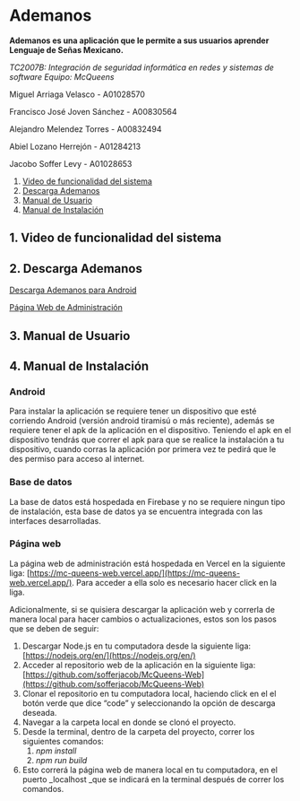 # Ademanos

**Ademanos es una aplicación que le permite a sus usuarios aprender Lenguaje de Señas Mexicano.**

_TC2007B: Integración de seguridad informática en redes y sistemas de software_
_Equipo: McQueens_

Miguel Arriaga Velasco - A01028570

Francisco José Joven Sánchez - A00830564

Alejandro Melendez Torres - A00832494

Abiel Lozano Herrejón - A01284213

Jacobo Soffer Levy - A01028653

1. [ Video de funcionalidad del sistema ](#vid)
2. [ Descarga Ademanos ](#down)
3. [ Manual de Usuario ](#usermanu)
4. [ Manual de Instalación ](#instmanu)

<a name="vid"></a>

## 1. Video de funcionalidad del sistema

<a name="down"></a>

## 2. Descarga Ademanos

[Descarga Ademanos para Android](https://github.com/AlejandroMelendezTorres/McQueens-CyberApp/releases/tag/v1.0)

[Página Web de Administración](https://github.com/sofferjacob/McQueens-Web)

<a name="usermanu"></a>

## 3. Manual de Usuario

<a name="instmanu"></a>

## 4. Manual de Instalación

### Android

Para instalar la aplicación se requiere tener un dispositivo que esté corriendo Android (versión android tiramisú o más reciente), además se requiere tener el apk de la aplicación en el dispositivo. Teniendo el apk en el dispositivo tendrás que correr el apk para que se realice la instalación a tu dispositivo, cuando corras la aplicación por primera vez te pedirá que le des permiso para acceso al internet.

### Base de datos

La base de datos está hospedada en Firebase y no se requiere ningun tipo de instalación, esta base de datos ya se encuentra integrada con las interfaces desarrolladas.

### Página web

La página web de administración está hospedada en Vercel en la siguiente liga: [https://mc-queens-web.vercel.app/](https://mc-queens-web.vercel.app/). Para acceder a ella solo es necesario hacer click en la liga.

Adicionalmente, si se quisiera descargar la aplicación web y correrla de manera local para hacer cambios o actualizaciones, estos son los pasos que se deben de seguir:

1. Descargar Node.js en tu computadora desde la siguiente liga: [https://nodejs.org/en/](https://nodejs.org/en/) 
2. Acceder al repositorio web de la aplicación en la siguiente liga: [https://github.com/sofferjacob/McQueens-Web](https://github.com/sofferjacob/McQueens-Web)
3. Clonar el repositorio en tu computadora local, haciendo click en el el botón verde que dice “code” y seleccionando la opción de descarga deseada.
4. Navegar a la carpeta local en donde se clonó el proyecto.
5. Desde la terminal, dentro de la carpeta del proyecto, correr los siguientes comandos:
    1. _npm install_
    2. _npm run build_
6. Esto correrá la página web de manera local en tu computadora, en el puerto _localhost _que se indicará en la terminal después de correr los comandos.


